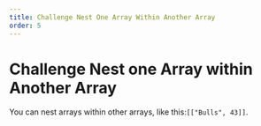```yaml
---
title: Challenge Nest One Array Within Another Array
order: 5
---
```

# Challenge Nest one Array within Another Array

You can nest arrays within other arrays, like this:`[["Bulls", 43]]`.
